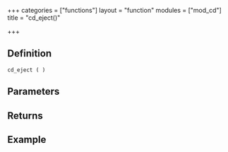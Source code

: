 +++
categories = ["functions"]
layout = "function"
modules = ["mod_cd"]
title = "cd_eject()"

+++

## Definition

    cd_eject ( )

## Parameters

## Returns

## Example
